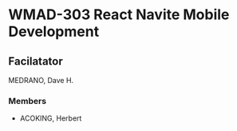 # WMAD-303 React Navite Mobile Development

## Facilatator 
MEDRANO, Dave H.

### Members
- ACOKING, Herbert
